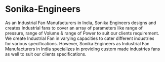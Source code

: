# Sonika-Engineers
As an Industrial Fan Manufacturers in India, Sonika Engineers designs and creates Industrial fans to cover an array of parameters like range of pressure, range of Volume &amp; range of Power to suit our clients requirement. We create Industrial Fan in varying capacities to cater different industries for various specifications. However, Sonika Engineers as Industrial Fan Manufacturers in India specializes in providing custom made industries fans as well to suit our clients specifications.
